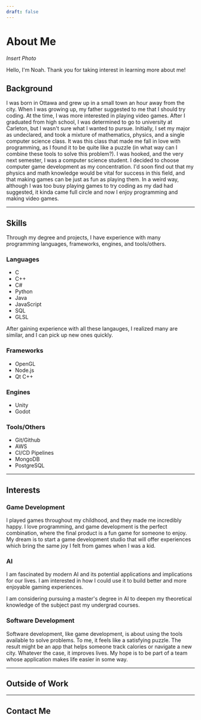 ```yaml
---
draft: false
---
```


# About Me

*Insert Photo*

Hello, I'm Noah. Thank you for taking interest in learning more about me!

## Background
I was born in Ottawa and grew up in a small town an hour away from the city. When I was growing up, my father suggested to me that I should try coding. At the time, I was more interested in playing video games. After I graduated from high school, I was determined to go to university at Carleton, but I wasn't sure what I wanted to pursue. Initially, I set my major as undeclared, and took a mixture of mathematics, physics, and a single computer science class. It was this class that made me fall in love with programming, as I found it to be quite like a puzzle (in what way can I combine these tools to solve this problem?). I was hooked, and the very next semester, I was a computer science student. I decided to choose computer game development as my concentration. I'd soon find out that my physics and math knowledge would be vital for success in this field, and that making games can be just as fun as playing them. In a weird way, although I was too busy playing games to try coding as my dad had suggested, it kinda came full circle and now I enjoy programming and making video games. 

---

## Skills
Through my degree and projects, I have experience with many programming languages, frameworks, engines, and tools/others.

### Languages
- C
- C++
- C#
- Python
- Java
- JavaScript
- SQL
- GLSL

After gaining experience with all these langauges, I realized many are similar, and I can pick up new ones quickly.

### Frameworks
- OpenGL
- Node.js
- Qt C++

### Engines
- Unity
- Godot

### Tools/Others
- Git/Github
- AWS
- CI/CD Pipelines 
- MongoDB
- PostgreSQL

---

## Interests
### Game Development
I played games throughout my childhood, and they made me incredibly happy. I love programming, and game development is the perfect combination, where the final product is a fun game for someone to enjoy. My dream is to start a game development studio that will offer experiences which bring the same joy I felt from games when I was a kid. 

### AI
I am fascinated by modern AI and its potential applications and implications for our lives. I am interested in how I could use it to build better and more enjoyable gaming experiences.  

I am considering pursuing a master's degree in AI to deepen my theoretical knowledge of the subject past my undergrad courses. 

### Software Development 
Software development, like game development, is about using the tools available to solve problems. To me, it feels like a satisfying puzzle. The result might be an app that helps someone track calories or navigate a new city. Whatever the case, it improves lives. My hope is to be part of a team whose application makes life easier in some way. 

---

## Outside of Work

---

## Contact Me
